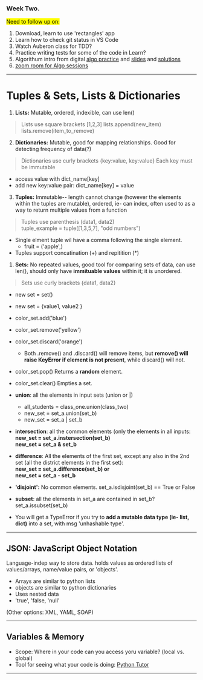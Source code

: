 ### Week Two. 
<mark>Need to follow up on: </mark>
1. Download, learn to use 'rectangles' app
2. Learn how to check git status in VS Code
3. Watch Auberon class for TDD?  
4. Practice writing tests for some of the code in Learn?
5. Algorithum intro from digital [algo practice](https://adaacademy.hosted.panopto.com/Panopto/Pages/Viewer.aspx?id=22802e07-ea29-40b2-a856-ae5a0014633c)    and [slides](https://docs.google.com/presentation/d/1gpkEZ-UsCVozLJ7E1fH-MZVc0-rwh1kpIYIwCT7CG4w/edit#slide=id.g115ca252154_0_59) and [solutions](https://docs.google.com/presentation/d/1yw9QRWIMabkGjRijNH8Qec9YlBI0_7HouczAv8F_miI/edit#slide=id.g117a86c46dc_0_73)    
6. [zoom room for Algo sessions](aud-digi.adadev.org)
---
# Tuples & Sets, Lists & Dictionaries

1. **Lists:** Mutable, ordered, indexible, can use len()
> Lists use square brackets [1,2,3]
lists.append(new_item)
lists.remove(item_to_remove)

2. **Dictionaries:** Mutable, good for mapping relationships. Good for detecting frequency of data(?)
> Dictionaries use curly brackets {key:value, key:value}
> Each key must be immutable
- access value with dict_name[key]
- add new key:value pair: dict_name[key] = value
   
3. **Tuples:** Immutable-- length cannot change (however the elements within the tuples are mutable), ordered, ie- can index, often used to as a way to return multiple values from a function
> Tuples use parenthesis (data1, data2)  
> tuple_example = tuple([1,3,5,7], "odd numbers")
- Single elment tuple wil have a comma following the single element. 
  - fruit = ('apple',)
- Tuples support concatination (+) and repitition (*)
1. **Sets:** No repeated values, good tool for comparing sets of data, can use len(), should only have **immituable values** within it; it is unordered.
> Sets use curly brackets {data1, data2}
- new set = set() 
- new set = {value1, value2 }
- color_set.add('blue')
- color_set.remove('yellow')
- color_set.discard('orange')
  - Both .remove() and .discard() will remove items, but **remove() will raise KeyError if element is not present**, while discard() will not.
- color_set.pop() Returns a **random** element.
- color_set.clear() Empties a set.

- **union**: all the elements in input sets (union or |)
  - all_students = class_one.union(class_two)
  - new_set = set_a.union(set_b)
  - new_set = set_a | set_b
- **intersection**: all the common elements (only the elements in all inputs:   
    **new_set = set_a.instersection(set_b)  
    new_set = set_a & set_b**  

- **difference**: All the elements of the first set, except any also in the 2nd set (all the district elements in the first set):  
**new_set = set_a.difference(set_b) or  
new_set = set_a - set_b**
- **'disjoint':** No common elements.
  set_a.isdisjoint(set_b) == True or False
- **subset**: all the elements in set_a are contained in set_b?
set_a.issubset(set_b)
- You will get a TypeError if you try to **add a mutable data type (ie- list, dict)** into a set, with msg 'unhashable type'.

---
## JSON: JavaScript Object Notation
   Language-indep way to store data. holds values as ordered lists of values/arrays, name/value pairs, or 'objects'.
   - Arrays are similar to python lists
   - objects are similar to python dictionaries
   - Uses nested data
   - 'true', 'false, 'null'
  
(Other options: XML, YAML, SOAP)

---
## Variables & Memory
- Scope: Where in your code can you access yoru variable? (local vs. global)
- Tool for seeing what your code is doing: [Python Tutor](https://cs1110.cs.cornell.edu/tutor/#mode=edit0)
---
